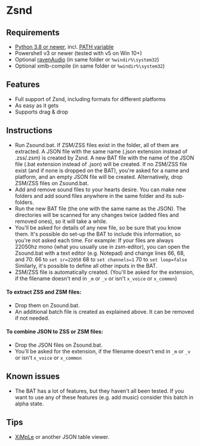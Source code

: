 # Zsnd

## Requirements
- [Python 3.8 or newer](https://www.python.org/downloads/), incl. [PATH variable](https://cloudacademy.com/wp-content/uploads/2020/01/Python-Windows-installer.png)
- Powershell v3 or newer (tested with v5 on Win 10+)
- Optional [ravenAudio](https://discord.com/channels/449510825385000960/459862699870781451/934369862841688154) (in same folder or `%windir%\system32`)
- Optional xmlb-compile (in same folder or `%windir%\system32`)

## Features
- Full support of Zsnd, including formats for different platforms
- As easy as it gets
- Supports drag & drop

## Instructions
- Run Zsound.bat.
  If ZSM/ZSS files exist in the folder, all of them are extracted.
  A JSON file with the same name (.json extension instead of .zss/.zsm) is created by Zsnd.
  A new BAT file with the name of the JSON file (.bat extension instead of .json) will be created.
  If no ZSM/ZSS file exist (and if none is dropped on the BAT), you're asked for a name and platform,
  and an empty JSON file will be created.
  Alternatively, drop ZSM/ZSS files on Zsound.bat.
- Add and remove sound files to your hearts desire.
  You can make new folders and add sound files anywhere in the same folder and its sub-folders.
- Run the new BAT file (the one with the same name as the JSON).
  The directories will be scanned for any changes twice (added files and removed ones), so it will take a while.
- You'll be asked for details of any new file, so be sure that you know them.
  It's possible do set-up the BAT to include this information, so you're not asked each time.
  For example: If your files are always 22050hz mono (what you usually use in zsm-editor),
  you can open the Zsound.bat with a text editor (e.g. Notepad) and change lines 66, 68, and 70:
  66 to `set sr=22050`
  68 to `set channels=1`
  70 to `set loop=false`
  Similarly, it's possible to define all other inputs in the BAT.
- ZSM/ZSS file is automatically created.
  (You'll be asked for the extension, if the filename doesn't end in `_m` or `_v` or isn't `x_voice` or `x_common`)

#### To extract ZSS and ZSM files:
- Drop them on Zsound.bat.
- An additional batch file is created as explained above. It can be removed if not needed.

#### To combine JSON to ZSS or ZSM files:
- Drop the JSON files on Zsound.bat.
- You'll be asked for the extension, if the filename doesn't end in `_m` or `_v` or isn't `x_voice` or `x_common`

## Known issues
- The BAT has a lot of features, but they haven't all been tested.
  If you want to use any of these features (e.g. add music) consider this batch in alpha state.

## Tips
- [XiMpLe](http://www.ximple.cz/download.php) or another JSON table viewer.
